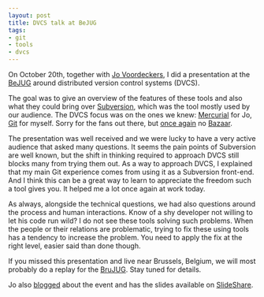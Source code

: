 ```yaml
---
layout: post
title: DVCS talk at BeJUG
tags:
- git
- tools
- dvcs
---
```


On October 20th, together with [Jo Voordeckers](https://twitter.com/jovoordeckers), I did a presentation at the [BeJUG](http://www.bejug.org/) around distributed version control systems (DVCS).

The goal was to give an overview of the features of these tools and also what they could bring over [Subversion](https://subversion.apache.org/), which was the tool mostly used by our audience.
The DVCS focus was on the ones we knew: [Mercurial](https://www.mercurial-scm.org/) for Jo, [Git](https://git-scm.com/) for myself.
Sorry for the fans out there, but [once again](https://code.google.com/p/support/wiki/DVCSAnalysis) no [Bazaar](https://bazaar.canonical.com).

The presentation was well received and we were lucky to have a very active audience that asked many questions.
It seems the pain points of Subversion are well known, but the shift in thinking required to approach DVCS still blocks many from trying them out.
As a way to approach DVCS, I explained that my main Git experience comes from using it as a Subversion front-end.
And I think this can be a great way to learn to appreciate the freedom such a tool gives you.
It helped me a lot once again at work today.

As always, alongside the technical questions, we had also questions around the process and human interactions.
Know of a shy developer not willing to let his code run wild?
I do not see these tools solving such problems.
When the people or their relations are problematic, trying to fix these using tools has a tendency to increase the problem.
You need to apply the fix at the right level, easier said than done though.

If you missed this presentation and live near Brussels, Belgium, we will most probably do a replay for the [BruJUG](https://www.meetup.com/BruJUG/).
Stay tuned for details.

Jo also [blogged](http://blog.pursuit.be/2010/10/bejug-distributed-versioning-tools-in.html) about the event and has the slides available on [SlideShare](https://www.slideshare.net/pursuit/distributed-versioning-tools-bejug-2010).